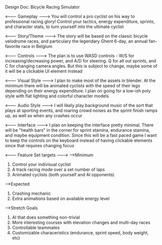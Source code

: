 Design Doc: Bicycle Racing Simulator

<--- Gameplay --->
You will control a pro cyclist on his way to professional racing glory! Control your tactics, energy expenditure, sprints, and character stats, to turn yourself into the ultimate cyclist

<--- Story/Theme --->
The story will be based on the classic bicycle velodrome races, and particulary the legendary Ghent 6-day, an annual fan-favorite race in Belgium

<--- Controls --->
The plan is to use WASD controls - W/S for increasing/decreasing power, and A/D for steering. Q for all out sprints, and C for changing camera angles. But this is subject to change, maybe some of it will be a clickable UI element instead

<--- Visual Style --->
I plan to make most of the assets in blender. At the minimum there will be animated cyclists with the speed of their legs depending on their energy expenditure. I plan on going for a low-ish poly style with flat lighting and colorful character models

<--- Audio Style --->
I will likely play background music of the sort that plays at sporting events, and roaring crowd noises as the sprint finish ramps up, as well as when any crashes occur

<--- Interface --->
I plan on keeping the interface pretty minimal. There will be "health bars" in the corner for sprint stamina, endurance stamina, and maybe equipment condition. Since this will be a fast paced game I want to keep the controls on the keyboard instead of having clickable elements since that requires changing focus


<--- Feature Set targets --->
 -->Minimum
1. Control your indivisual cyclist
2. A track racing mode over a set number of laps
3. Animated cyclists (both yourself and AI opponents)

 -->Expected
 1. Crashing mechanic
 2. Extra animations based on available energy level

 -->Stretch Goals
 1. AI that does something non-trivial
 2. More interesting courses with elevation changes and multi-day races
 3. Controllable teammates
 4. Customizable characeristics (endurance, sprint speed, body weight, etc)

